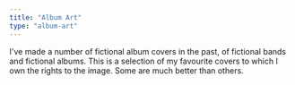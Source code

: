 ```yaml
---
title: "Album Art"
type: "album-art"
---
```

I've made a number of fictional album covers in the past, of fictional bands and fictional albums. This is a selection of my favourite covers to which I own the rights to the image. Some are much better than others.